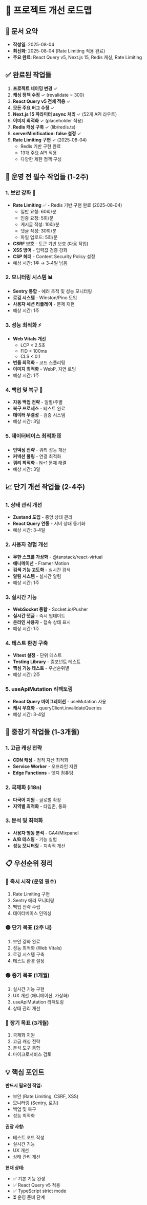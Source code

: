 # 🎯 프로젝트 개선 로드맵

## 📝 문서 요약
- **작성일**: 2025-08-04
- **최신화**: 2025-08-04 (Rate Limiting 적용 완료)
- **주요 완료**: React Query v5, Next.js 15, Redis 캐싱, Rate Limiting

## ✅ 완료된 작업들
1. **프로젝트 네이밍 변경** ✓
2. **캐싱 정책 수정** ✓ (revalidate = 300)
3. **React Query v5 전체 적용** ✓ 
4. **모든 주요 버그 수정** ✓ 
5. **Next.js 15 파라미터 async 처리** ✓ (52개 API 라우트)
6. **이미지 최적화** ✓ (placeholder 적용)
7. **Redis 캐싱 구축** ✓ (lib/redis.ts)
8. **serverMinification: false 설정** ✓
9. **Rate Limiting 구현** ✓ (2025-08-04)
   - Redis 기반 구현 완료
   - 13개 주요 API 적용
   - 다양한 제한 정책 구성

## 🚨 운영 전 필수 작업들 (1-2주)

### 1. **보안 강화** 🔐
- **Rate Limiting** ✅ - Redis 기반 구현 완료 (2025-08-04)
  - 일반 요청: 60회/분
  - 인증 요청: 5회/분
  - 게시글 작성: 10회/분
  - 댓글 작성: 30회/분
  - 파일 업로드: 5회/분
- **CSRF 보호** - 토큰 기반 보호 (다음 작업)
- **XSS 방어** - 입력값 검증 강화
- **CSP 헤더** - Content Security Policy 설정
- 예상 시간: 1주 → 3-4일 남음

### 2. **모니터링 시스템** 📊
- **Sentry 통합** - 에러 추적 및 성능 모니터링
- **로깅 시스템** - Winston/Pino 도입
- **사용자 세션 리플레이** - 문제 재현
- 예상 시간: 1주

### 3. **성능 최적화** ⚡
- **Web Vitals 개선**
  - LCP < 2.5초
  - FID < 100ms  
  - CLS < 0.1
- **번들 최적화** - 코드 스플리팅
- **이미지 최적화** - WebP, 지연 로딩
- 예상 시간: 1주

### 4. **백업 및 복구** 💾
- **자동 백업 전략** - 일별/주별
- **복구 프로세스** - 테스트 완료
- **데이터 무결성** - 검증 시스템
- 예상 시간: 3일

### 5. **데이터베이스 최적화** 🗄️
- **인덱싱 전략** - 쿼리 성능 개선
- **커넥션 풀링** - 연결 최적화
- **쿼리 최적화** - N+1 문제 해결
- 예상 시간: 3일

## 📈 단기 개선 작업들 (2-4주)

### 1. **상태 관리 개선**
- **Zustand 도입** - 중앙 상태 관리
- **React Query 연동** - 서버 상태 동기화
- 예상 시간: 3-4일

### 2. **사용자 경험 개선**
- **무한 스크롤 가상화** - @tanstack/react-virtual
- **애니메이션** - Framer Motion
- **검색 기능 고도화** - 실시간 검색
- **알림 시스템** - 실시간 알림
- 예상 시간: 1주

### 3. **실시간 기능**
- **WebSocket 통합** - Socket.io/Pusher
- **실시간 댓글** - 즉시 업데이트
- **온라인 사용자** - 접속 상태 표시
- 예상 시간: 1주

### 4. **테스트 환경 구축** 
- **Vitest 설정** - 단위 테스트
- **Testing Library** - 컴포넌트 테스트
- **핵심 기능 테스트** - 우선순위별
- 예상 시간: 2주

### 5. **useApiMutation 리팩토링**
- **React Query 마이그레이션** - useMutation 사용
- **캐시 무효화** - queryClient.invalidateQueries
- 예상 시간: 3-4일

## 🎯 중장기 작업들 (1-3개월)

### 1. **고급 캐싱 전략**
- **CDN 캐싱** - 정적 자산 최적화
- **Service Worker** - 오프라인 지원
- **Edge Functions** - 엣지 컴퓨팅

### 2. **국제화 (i18n)**
- **다국어 지원** - 글로벌 확장
- **지역별 최적화** - 타임존, 통화

### 3. **분석 및 최적화**
- **사용자 행동 분석** - GA4/Mixpanel
- **A/B 테스팅** - 기능 실험
- **성능 모니터링** - 지속적 개선

## 📋 우선순위 정리

### 🔴 즉시 시작 (운영 필수)
1. Rate Limiting 구현
2. Sentry 에러 모니터링
3. 백업 전략 수립
4. 데이터베이스 인덱싱

### 🟡 단기 목표 (2주 내)
1. 보안 강화 완료
2. 성능 최적화 (Web Vitals)
3. 로깅 시스템 구축
4. 테스트 환경 설정

### 🟢 중기 목표 (1개월)
1. 실시간 기능 구현
2. UX 개선 (애니메이션, 가상화)
3. useApiMutation 리팩토링
4. 상태 관리 개선

### 🔵 장기 목표 (3개월)
1. 국제화 지원
2. 고급 캐싱 전략
3. 분석 도구 통합
4. 마이크로서비스 검토

## 💡 핵심 포인트

**반드시 필요한 작업:**
- 보안 (Rate Limiting, CSRF, XSS)
- 모니터링 (Sentry, 로깅)
- 백업 및 복구
- 성능 최적화

**권장 사항:**
- 테스트 코드 작성
- 실시간 기능
- UX 개선
- 상태 관리 개선

**현재 상태:**
- ✅ 기본 기능 완성
- ✅ React Query v5 적용
- ✅ TypeScript strict mode
- ⏳ 운영 준비 단계